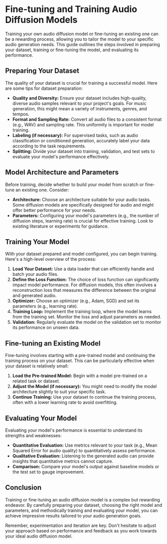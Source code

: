# Fine-tuning and Training Audio Diffusion Models

Training your own audio diffusion model or fine-tuning an existing one can be a rewarding process, allowing you to tailor the model to your specific audio generation needs. This guide outlines the steps involved in preparing your dataset, training or fine-tuning the model, and evaluating its performance.

## Preparing Your Dataset

The quality of your dataset is crucial for training a successful model. Here are some tips for dataset preparation:

- **Quality and Diversity:** Ensure your dataset includes high-quality, diverse audio samples relevant to your project's goals. For music generation, this might mean a variety of instruments, genres, and tempos.
- **Format and Sampling Rate:** Convert all audio files to a consistent format (e.g., WAV) and sampling rate. This uniformity is important for model training.
- **Labeling (if necessary):** For supervised tasks, such as audio classification or conditioned generation, accurately label your data according to the task requirements.
- **Splitting:** Divide your dataset into training, validation, and test sets to evaluate your model's performance effectively.

## Model Architecture and Parameters

Before training, decide whether to build your model from scratch or fine-tune an existing one. Consider:

- **Architecture:** Choose an architecture suitable for your audio tasks. Some diffusion models are specifically designed for audio and might offer better performance for your needs.
- **Parameters:** Configuring your model's parameters (e.g., the number of diffusion steps, learning rate) is crucial for effective training. Look to existing literature or experiments for guidance.

## Training Your Model

With your dataset prepared and model configured, you can begin training. Here's a high-level overview of the process:

1. **Load Your Dataset:** Use a data loader that can efficiently handle and batch your audio files.
2. **Define the Loss Function:** The choice of loss function can significantly impact model performance. For diffusion models, this often involves a reconstruction loss that measures the difference between the original and generated audio.
3. **Optimizer:** Choose an optimizer (e.g., Adam, SGD) and set its parameters (e.g., learning rate).
4. **Training Loop:** Implement the training loop, where the model learns from the training set. Monitor the loss and adjust parameters as needed.
5. **Validation:** Regularly evaluate the model on the validation set to monitor its performance on unseen data.

## Fine-tuning an Existing Model

Fine-tuning involves starting with a pre-trained model and continuing the training process on your dataset. This can be particularly effective when your dataset is relatively small:

1. **Load the Pre-trained Model:** Begin with a model pre-trained on a related task or dataset.
2. **Adjust the Model (if necessary):** You might need to modify the model architecture slightly to suit your specific task.
3. **Continue Training:** Use your dataset to continue the training process, often with a lower learning rate to avoid overfitting.

## Evaluating Your Model

Evaluating your model's performance is essential to understand its strengths and weaknesses:

- **Quantitative Evaluation:** Use metrics relevant to your task (e.g., Mean Squared Error for audio quality) to quantitatively assess performance.
- **Qualitative Evaluation:** Listening to the generated audio can provide insights that quantitative metrics cannot capture.
- **Comparison:** Compare your model's output against baseline models or the test set to gauge improvement.

## Conclusion

Training or fine-tuning an audio diffusion model is a complex but rewarding endeavor. By carefully preparing your dataset, choosing the right model and parameters, and methodically training and evaluating your model, you can achieve impressive results tailored to your audio generation goals.

Remember, experimentation and iteration are key. Don't hesitate to adjust your approach based on performance and feedback as you work towards your ideal audio diffusion model.
